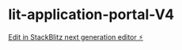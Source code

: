 # lit-application-portal-V4

[Edit in StackBlitz next generation editor ⚡️](https://stackblitz.com/~/github.com/kundan9595/lit-application-portal-V4)
